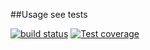##Usage
see tests

[![build status][travis-image]][travis-url]
[![Test coverage][coveralls-image]][coveralls-url]

[travis-image]: https://img.shields.io/travis/friskfly/unicode2str/master.svg?style=flat-square
[travis-url]: https://travis-ci.org/friskfly/unicode2str
[coveralls-image]: https://img.shields.io/coveralls/friskfly/unicode2str/master.svg?style=flat-square
[coveralls-url]: https://coveralls.io/r/friskfly/unicode2str?branch=master

